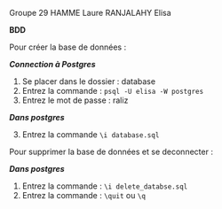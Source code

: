 Groupe 29
HAMME Laure
RANJALAHY Elisa

**BDD**

Pour créer la base de données :

***Connection à Postgres***
1) Se placer dans le dossier : database
2) Entrez la commande : `psql -U elisa -W postgres`
3) Entrez le mot de passe : raliz

***Dans postgres***

3) Entrez la commande `\i database.sql` <!--va creer la base de données et toutes ses tables et s'y connecter-->


Pour supprimer la base de données et se deconnecter :

***Dans postgres*** 

1) Entrez la commande : `\i delete_databse.sql`
2) Entrez la commande : `\quit` ou `\q` <!--se qui vous fera sortir de Postgres-->

